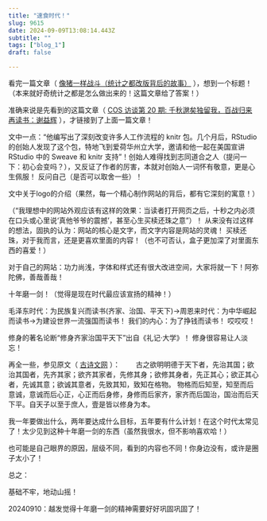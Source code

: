 ```yaml
--- 
title: "速食时代！" 
slug: 9615
date: 2024-09-09T13:08:14.443Z 
subtitle: "" 
tags: ["blog_1"] 
draft: false

--- 
```



看完一篇文章（ [像猪一样战斗（统计之都改版背后的故事）](https://yihui.org/cn/2010/12/fighting-like-a-pig/) ），想到一个标题！（本来就好奇统计之都是怎么做出来的！这篇文章给了答案！）

准确来说是先看到的这篇文章（ [COS 访谈第 20 期: 千秋邈矣独留我，百战归来再读书：谢益辉](https://cosx.org/2016/01/interview-of-xieyihui/) ），才链接到了上面一篇文章！




文中一点：“他编写出了深刻改变许多人工作流程的 knitr 包。几个月后，RStudio 的创始人发现了这个包，特地飞到爱荷华州立大学，邀请和他一起在美国宣讲 RStudio 中的 Sweave 和 knitr 支持”！创始人难得找到志同道合之人（提问一下：初心会变吗？），又反证了作者的厉害，本就对创始人一词怀有敬意，更是心生佩服！       反问自己（是否可以取舍一些）！

文中关于logo的介绍（果然，每一个精心制作网站的背后，都有它深刻的寓意！）

（“我理想中的网站外观应该有这样的效果：当读者打开网页之后，十秒之内必须在口头或心里说‘真他爷爷的震撼’，甚至心生买椟还珠之意”）！ 从来没有过这样的想法，固执的认为：网站的核心是文字，而文字内容是网站的灵魂！  买椟还珠，对于我而言，还是更喜欢里面的内容！（也不可否认，盒子更加深了对里面东西的喜爱！）




对于自己的网站：功力尚浅，字体和样式还有很大改进空间，大家将就一下！阿弥陀佛，善哉善哉！




十年磨一剑！（觉得是现在时代最应该宣扬的精神！）




毛泽东时代：为民族复兴而读书(齐家、治国、平天下)->周恩来时代：为中华崛起而读书->为建设世界一流强国而读书！  我们的内心：为了挣钱而读书！    哎哎哎！

修身的著名论断“修身齐家治国平天下”出自《礼记·大学》！  修身很容易让人淡忘！

再全一些，参见原文（ [古诗文网](https://www.gushiwen.cn/shiwenv_b686971f921c.aspx) ）：
　　古之欲明明德于天下者，先治其国；欲治其国者，先齐其家；欲齐其家者，先修其身；欲修其身者，先正其心；欲正其心者，先诚其意；欲诚其意者，先致其知，致知在格物。
 物格而后知至，知至而后意诚，意诚而后心正，心正而后身修，身修而后家齐，家齐而后国治，国治而后天下平。自天子以至于庶人，壹是皆以修身为本。




我一年要做出什么，两年要达成什么目标，五年要有什么计划！在这个时代太常见了！太少见到这种十年磨一剑的东西（虽然我很水，但不影响喜欢哈！）

也可能是自己眼界的原因，层级不同，看到的内容也不同！你身边没有，或许是圈子太小了！




总之：

基础不牢，地动山摇！




20240910：越发觉得十年磨一剑的精神需要好好巩固巩固了！


